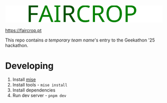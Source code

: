 ![FAIRCROP](./assets/logo.svg)

https://faircrop.pt

This repo contains _a temporary team name_'s entry to the Geekathon '25 hackathon.

# Developing

1. Install [mise](https://mise.jdx.dev/getting-started.html)
2. Install tools - `mise install`
3. Install dependencies
4. Run dev server - `pnpm dev`
